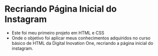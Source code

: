 # Recriando Página Inicial do Instagram

- Este foi meu primeiro projeto em HTML e CSS
- Onde o objetivo foi aplicar meus conhecimentos adquiridos no curso básico de HTML da Digital Inovation One, recriando a página inicial do instagram.

